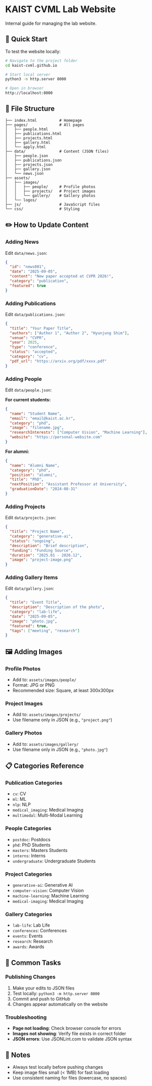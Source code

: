 # KAIST CVML Lab Website

Internal guide for managing the lab website.

## 🚀 Quick Start

To test the website locally:
```bash
# Navigate to the project folder
cd kaist-cvml.github.io

# Start local server
python3 -m http.server 8000

# Open in browser
http://localhost:8000
```

## 📁 File Structure

```
├── index.html          # Homepage
├── pages/              # All pages
│   ├── people.html
│   ├── publications.html
│   ├── projects.html
│   ├── gallery.html
│   └── apply.html
├── data/               # Content (JSON files)
│   ├── people.json
│   ├── publications.json
│   ├── projects.json
│   ├── gallery.json
│   └── news.json
├── assets/
│   ├── images/
│   │   ├── people/     # Profile photos
│   │   ├── projects/   # Project images
│   │   └── gallery/    # Gallery photos
│   └── logos/
├── js/                 # JavaScript files
└── css/                # Styling
```

## ✏️ How to Update Content

### Adding News
Edit `data/news.json`:
```json
{
  "id": "news001",
  "date": "2025-09-05",
  "content": "New paper accepted at CVPR 2026!",
  "category": "publication",
  "featured": true
}
```

### Adding Publications
Edit `data/publications.json`:
```json
{
  "title": "Your Paper Title",
  "authors": ["Author 1", "Author 2", "Hyunjung Shim"],
  "venue": "CVPR",
  "year": 2025,
  "type": "conference",
  "status": "accepted",
  "category": "cv",
  "pdf_url": "https://arxiv.org/pdf/xxxx.pdf"
}
```

### Adding People
Edit `data/people.json`:

**For current students:**
```json
{
  "name": "Student Name",
  "email": "email@kaist.ac.kr",
  "category": "phd",
  "image": "filename.jpg",
  "researchInterests": ["Computer Vision", "Machine Learning"],
  "website": "https://personal-website.com"
}
```

**For alumni:**
```json
{
  "name": "Alumni Name",
  "category": "phd",
  "position": "alumni",
  "title": "PhD",
  "nextPosition": "Assistant Professor at University",
  "graduationDate": "2024-08-31"
}
```

### Adding Projects
Edit `data/projects.json`:
```json
{
  "title": "Project Name",
  "category": "generative-ai",
  "status": "ongoing",
  "description": "Brief description",
  "funding": "Funding Source",
  "duration": "2025.01 - 2026.12",
  "image": "project-image.png"
}
```

### Adding Gallery Items
Edit `data/gallery.json`:
```json
{
  "title": "Event Title",
  "description": "Description of the photo",
  "category": "lab-life",
  "date": "2025-09-05",
  "image": "photo.jpg",
  "featured": true,
  "tags": ["meeting", "research"]
}
```

## 🖼️ Adding Images

### Profile Photos
- Add to: `assets/images/people/`
- Format: JPG or PNG
- Recommended size: Square, at least 300x300px

### Project Images
- Add to: `assets/images/projects/`
- Use filename only in JSON (e.g., `"project.png"`)

### Gallery Photos
- Add to: `assets/images/gallery/`
- Use filename only in JSON (e.g., `"photo.jpg"`)

## 📋 Categories Reference

### Publication Categories
- `cv`: CV
- `ml`: ML
- `nlp`: NLP
- `medical_imaging`: Medical Imaging
- `multimodal`: Multi-Modal Learning

### People Categories
- `postdoc`: Postdocs
- `phd`: PhD Students
- `masters`: Masters Students
- `interns`: Interns
- `undergraduate`: Undergraduate Students

### Project Categories
- `generative-ai`: Generative AI
- `computer-vision`: Computer Vision
- `machine-learning`: Machine Learning
- `medical-imaging`: Medical Imaging

### Gallery Categories
- `lab-life`: Lab Life
- `conferences`: Conferences
- `events`: Events
- `research`: Research
- `awards`: Awards

## 🔧 Common Tasks

### Publishing Changes
1. Make your edits to JSON files
2. Test locally: `python3 -m http.server 8000`
3. Commit and push to GitHub
4. Changes appear automatically on the website

### Troubleshooting
- **Page not loading**: Check browser console for errors
- **Images not showing**: Verify file exists in correct folder
- **JSON errors**: Use JSONLint.com to validate JSON syntax

## 📝 Notes
- Always test locally before pushing changes
- Keep image files small (< 1MB) for fast loading
- Use consistent naming for files (lowercase, no spaces)
